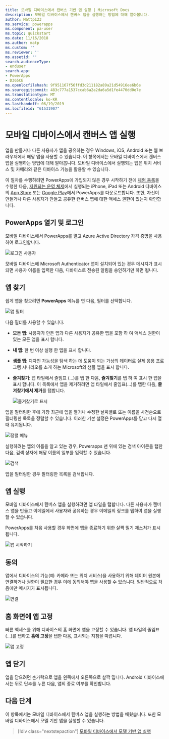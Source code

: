 ```yaml
---
title: 모바일 디바이스에서 캔버스 기반 앱 실행 | Microsoft Docs
description: 모바일 디바이스에서 캔버스 앱을 실행하는 방법에 대해 알아봅니다.
author: Mattp123
ms.service: powerapps
ms.component: pa-user
ms.topic: quickstart
ms.date: 11/16/2018
ms.author: matp
ms.custom: ''
ms.reviewer: ''
ms.assetid: ''
search.audienceType:
- enduser
search.app:
- PowerApps
- D365CE
ms.openlocfilehash: 9f951167f56ffd3d211182a89a21d54916ee6b6e
ms.sourcegitcommit: 483c777a1537ccab6a2a2da6a5d1fe4470dd0e7e
ms.translationtype: MT
ms.contentlocale: ko-KR
ms.lasthandoff: 06/19/2019
ms.locfileid: "61531907"
---
```

# <a name="run-a-canvas-app-on-a-mobile-device"></a>모바일 디바이스에서 캔버스 앱 실행
앱을 만들거나 다른 사용자가 앱을 공유하는 경우 Windows, iOS, Android 또는 웹 브라우저에서 해당 앱을 사용할 수 있습니다. 이 항목에서는 모바일 디바이스에서 캔버스 앱을 실행하는 방법에 대해 알아봅니다. 모바일 디바이스에서 실행되는 앱은 위치 서비스 및 카메라와 같은 디바이스 기능을 활용할 수 있습니다.

이 절차를 수행하려면 PowerApps에 가입되지 않은 경우 시작하기 전에 [체험 등록](https://web.powerapps.com/signup?redirect=marketing&email=)을 수행한 다음, [지원되는 운영 체제](../maker/canvas-apps/limits-and-config.md)에서 실행되는 iPhone, iPad 또는 Android 디바이스의 [App Store](https://itunes.apple.com/app/powerapps/id1047318566?mt=8) 또는 [Google Play](https://play.google.com/store/apps/details?id=com.microsoft.msapps)에서 PowerApps를 다운로드합니다. 또한, 자신이 만들거나 다른 사용자가 만들고 공유한 캔버스 앱에 대한 액세스 권한이 있는지 확인합니다.

## <a name="open-powerapps-and-sign-in"></a>PowerApps 열기 및 로그인
모바일 디바이스에서 PowerApps를 열고 Azure Active Directory 자격 증명을 사용하여 로그인합니다.

![로그인 사용자](./media/run-app-client/run-client-login.png)

모바일 디바이스에 Microsoft Authenticator 앱이 설치되어 있는 경우 메시지가 표시되면 사용자 이름을 입력한 다음, 디바이스로 전송된 알림을 승인하기만 하면 됩니다.

## <a name="find-the-app"></a>앱 찾기
쉽게 앱을 찾으려면 **PowerApps** 메뉴를 연 다음, 필터를 선택합니다.

![앱 필터](./media/run-app-client/filter-menu.png)

다음 필터를 사용할 수 있습니다.

* **모든 앱**: 사용자가 만든 앱과 다른 사용자가 공유한 앱을 포함 하 여 액세스 권한이 있는 모든 앱을 표시 합니다.

* **내 앱**: 한 번 이상 실행 한 앱을 표시 합니다.

* **샘플 앱**: 디자인 가능성을 탐색 하는 데 도움이 되는 가상의 데이터로 실제 응용 프로그램 시나리오를 소개 하는 Microsoft의 샘플 앱을 표시 합니다.

* **즐겨찾기**: 앱 타일에서 줄임표 (...)를 탭 한 다음, **즐겨찾기**를 탭 하 여 표시 한 앱을 표시 합니다. 이 목록에서 앱을 제거하려면 앱 타일에서 줄임표(...)를 탭한 다음, **즐겨찾기에서 제거**를 탭합니다.

    ![즐겨찾기로 표시](./media/run-app-client/favorite.png)

앱을 필터링한 후에 가장 최근에 앱을 열거나 수정한 날짜별로 또는 이름을 사전순으로 필터링한 목록을 정렬할 수 있습니다. 이러한 기본 설정은 PowerApps를 닫고 다시 열 때 유지됩니다.

![정렬 메뉴](./media/run-app-client/sort-menu.png)

실행하려는 앱의 이름을 알고 있는 경우, Powerapps 맨 위에 있는 검색 아이콘을 탭한 다음, 검색 상자에 해당 이름의 일부를 입력할 수 있습니다.

![검색](./media/run-app-client/search.png)

앱을 필터링한 경우 필터링한 목록을 검색합니다.

## <a name="run-an-app"></a>앱 실행
모바일 디바이스에서 캔버스 앱을 실행하려면 앱 타일을 탭합니다. 다른 사용자가 캔버스 앱을 만들고 이메일에서 사용자와 공유하는 경우 이메일의 링크를 탭하여 앱을 실행할 수 있습니다.

PowerApps를 처음 사용할 경우 화면에 앱을 종료하기 위한 살짝 밀기 제스처가 표시됩니다.

![앱 시작하기](./media/run-app-client/run-client-app.png)

## <a name="give-consent"></a>동의
앱에서 디바이스의 기능(예: 카메라 또는 위치 서비스)을 사용하기 위해 데이터 원본에 연결하거나 권한이 필요한 경우 이에 동의해야 앱을 사용할 수 있습니다. 일반적으로 처음에만 메시지가 표시됩니다.

![연결](./media/run-app-client/app-connection.png)

## <a name="pin-an-app-to-the-home-screen"></a>홈 화면에 앱 고정
빠른 액세스를 위해 디바이스의 홈 화면에 앱을 고정할 수 있습니다. 앱 타일의 줄임표(...)를 탭하고 **홈에 고정**을 탭한 다음, 표시되는 지침을 따릅니다.

![앱 고정](./media/run-app-client/run-client-pin.png)

## <a name="close-an-app"></a>앱 닫기
앱을 닫으려면 손가락으로 앱을 왼쪽에서 오른쪽으로 살짝 밉니다. Android 디바이스에서는 뒤로 단추를 누른 다음, 앱의 종료 여부를 확인합니다.

## <a name="next-steps"></a>다음 단계
이 항목에서는 모바일 디바이스에서 캔버스 앱을 실행하는 방법을 배웠습니다. 또한 모바일 디바이스에서 모델 기반 앱을 실행할 수 있습니다.

> [!div class="nextstepaction"]
> [모바일 디바이스에서 모델 기반 앱 실행](run-app-client-model-driven.md)
